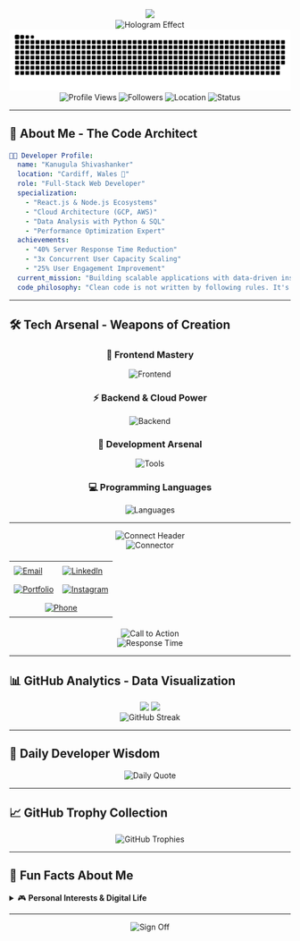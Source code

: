 <!-- Animated Falling Stars Background -->
<div align="center">
  <img src="https://capsule-render.vercel.app/api?type=waving&color=gradient&customColorList=6,11,20&height=300&section=header&text=SHIVASHANKER&fontSize=50&fontColor=fff&animation=fadeIn&fontAlignY=35&desc=Full-Stack%20Web%20Developer&descAlignY=55&descSize=18"/>
</div>

<!-- Cyber Glitch Animation Header -->
<div align="center">
 <img src="https://readme-typing-svg.herokuapp.com?font=Source+Code+Pro&weight=600&size=28&duration=3000&pause=1000&color=00FF41&center=true&vCenter=true&multiline=true&width=900&height=250&lines=◢◣◥◤◢◣+FULL-STACK+WEB+DEVELOPER+◢◣◥◤◢◣;◥◤◢◣◥◤+React+|+Node.js+|+Python+Expert+◥◤◢◣◥◤;◢◣◥◤◢◣+Cloud+Architect+%26+Data+Analyst+◢◣◥◤◢◣;◥◤◢◣◥◤+Building+Scalable+Applications+◥◤◢◣◥◤;◢◣◥◤◢◣+SQL+Insights+%26+Performance+Optimization+◢◣◥◤◢◣" alt="Hologram Effect"/>
</div>

<!-- Snake Animation - TOP ONLY -->
<div align="center">
  <img src="https://raw.githubusercontent.com/platane/platane/output/github-contribution-grid-snake-dark.svg" alt="Snake Animation"/>
</div>

<!-- Profile Counters with Neon Effect -->
<div align="center">
  <img src="https://komarev.com/ghpvc/?username=shivas1432&style=for-the-badge&color=brightgreen&label=PROFILE+VIEWS" alt="Profile Views"/>
  <img src="https://img.shields.io/github/followers/shivas1432?label=FOLLOWERS&style=for-the-badge&color=blue&logo=github" alt="Followers"/>
  <img src="https://img.shields.io/badge/CARDIFF-WALES-red?style=for-the-badge&logo=github&logoColor=white" alt="Location"/>
  <img src="https://img.shields.io/badge/STATUS-CODING-brightgreen?style=for-the-badge&logo=visualstudiocode&logoColor=white" alt="Status"/>
</div>

---

## 🌟 **About Me - The Code Architect**

```yaml
👨‍💻 Developer Profile:
  name: "Kanugula Shivashanker"
  location: "Cardiff, Wales 🏴󠁧󠁢󠁷󠁬󠁳󠁿"
  role: "Full-Stack Web Developer"
  specialization: 
    - "React.js & Node.js Ecosystems"
    - "Cloud Architecture (GCP, AWS)"
    - "Data Analysis with Python & SQL"
    - "Performance Optimization Expert"
  achievements:
    - "40% Server Response Time Reduction"
    - "3x Concurrent User Capacity Scaling"
    - "25% User Engagement Improvement"
  current_mission: "Building scalable applications with data-driven insights"
  code_philosophy: "Clean code is not written by following rules. It's written by having discipline."
```

---

## 🛠️ **Tech Arsenal - Weapons of Creation**

<div align="center">
  
### **🎯 Frontend Mastery**
<img src="https://skillicons.dev/icons?i=react,js,html,css,bootstrap,sass,jquery&theme=dark" alt="Frontend"/>

### **⚡ Backend & Cloud Power**
<img src="https://skillicons.dev/icons?i=nodejs,express,python,mysql,mongodb,firebase,gcp,aws&theme=dark" alt="Backend"/>

### **🔧 Development Arsenal**
<img src="https://skillicons.dev/icons?i=git,github,vscode,postman,heroku,netlify,vercel,docker&theme=dark" alt="Tools"/>

### **💻 Programming Languages**
<img src="https://skillicons.dev/icons?i=python,js,java,cpp,sql&theme=dark" alt="Languages"/>

</div>

---

<div align="center">
  <img src="https://readme-typing-svg.herokuapp.com?font=Orbitron&size=24&duration=3000&pause=1000&color=FF6EC7&center=true&vCenter=true&width=600&height=80&lines=LET'S+BUILD+SOMETHING+AMAZING!;CONNECT+%26+COLLABORATE+🤝;OPEN+TO+NEW+OPPORTUNITIES!" alt="Connect Header"/>
</div>

<!-- Animated Connector Lines -->
<div align="center">
  <img src="https://readme-typing-svg.herokuapp.com?font=Fira+Code&size=12&duration=4000&pause=2000&color=00D4AA&center=true&vCenter=true&width=500&height=30&lines=━━━━━━━━━━━━━━━━━━━━━━━━━━━━━━━━━━━━━━━━━━━━━━━━━━━━" alt="Connector"/>
</div>

<!-- Social Links with Enhanced Design -->
<div align="center">
  <table style="border-collapse: collapse; margin: 20px auto;">
    <tr>
      <td style="padding: 8px;">
        <a href="mailto:shivashanker7337@gmail.com">
          <img src="https://img.shields.io/badge/📧_EMAIL-FF6EC7?style=for-the-badge&logo=gmail&logoColor=white&labelColor=0D1117&color=FF6EC7" alt="Email"/>
        </a>
      </td>
      <td style="padding: 8px;">
        <a href="http://www.linkedin.com/in/shiva-kanugula-51a512252">
          <img src="https://img.shields.io/badge/💼_LINKEDIN-00D4AA?style=for-the-badge&logo=linkedin&logoColor=white&labelColor=0D1117&color=00D4AA" alt="LinkedIn"/>
        </a>
      </td>
    </tr>
    <tr>
      <td style="padding: 8px;">
        <a href="https://shivashankerportfolio.netlify.app/">
          <img src="https://img.shields.io/badge/🌐_PORTFOLIO-FFD700?style=for-the-badge&logo=firefox&logoColor=white&labelColor=0D1117&color=FFD700" alt="Portfolio"/>
        </a>
      </td>
      <td style="padding: 8px;">
        <a href="https://www.instagram.com/ss_web_servicess/">
          <img src="https://img.shields.io/badge/📸_INSTAGRAM-DC143C?style=for-the-badge&logo=instagram&logoColor=white&labelColor=0D1117&color=DC143C" alt="Instagram"/>
        </a>
      </td>
    </tr>
    <tr>
      <td colspan="2" style="padding: 8px; text-align: center;">
        <a href="tel:+447867034729">
          <img src="https://img.shields.io/badge/📱_PHONE_+44_7867_034729-32CD32?style=for-the-badge&logo=whatsapp&logoColor=white&labelColor=0D1117&color=32CD32" alt="Phone"/>
        </a>
      </td>
    </tr>
  </table>
</div>

<!-- Call to Action -->
<div align="center">
  <img src="https://readme-typing-svg.herokuapp.com?font=Orbitron&size=16&duration=4000&pause=2000&color=00D4AA&center=true&vCenter=true&multiline=true&width=700&height=60&lines=💡+Got+an+exciting+project%3F+Let's+discuss!;🚀+Available+for+freelance+%26+full-time+opportunities" alt="Call to Action"/>
</div>

<!-- Decorative Footer -->
<div align="center">
  <img src="https://readme-typing-svg.herokuapp.com?font=Fira+Code&size=10&duration=5000&pause=1000&color=888888&center=true&vCenter=true&width=400&height=25&lines=✨+Response+time%3A+Within+24+hours+✨" alt="Response Time"/>
</div>

---

## 📊 **GitHub Analytics - Data Visualization**

<div align="center">
  <img height="180em" src="https://github-readme-stats.vercel.app/api?username=shivas1432&show_icons=true&theme=synthwave&hide_border=true&bg_color=0D1117&title_color=FF6EC7&icon_color=00D4AA&text_color=FFFFFF&count_private=true&include_all_commits=true"/>
  <img height="180em" src="https://github-readme-stats.vercel.app/api/top-langs/?username=shivas1432&layout=compact&theme=synthwave&hide_border=true&bg_color=0D1117&title_color=FF6EC7&text_color=FFFFFF&langs_count=8"/>
</div>

<!-- Modified Streak Stats with Custom Values -->
<div align="center">
  <img src="https://github-readme-streak-stats.herokuapp.com/?user=shivas1432&theme=synthwave-84&hide_border=true&stroke=FF6EC7&background=0D1117&ring=00D4AA&fire=FF6EC7&currStreakLabel=00D4AA&dates=FFFFFF&currStreakNum=FF6EC7&sideNums=FF6EC7&sideLabels=FFFFFF" alt="GitHub Streak"/>
</div>

---

## 💭 **Daily Developer Wisdom**
<div align="center">
  <img src="https://readme-typing-svg.herokuapp.com?font=Orbitron&size=16&duration=4000&pause=2000&color=00D4AA&center=true&vCenter=true&multiline=true&width=700&height=80&lines=%22The+best+code+is+written+when+you+understand;the+problem+deeply%2C+not+when+you+know;the+solution+quickly.%22+-+Anonymous" alt="Daily Quote"/>
</div>

---

## 📈 **GitHub Trophy Collection**
<div align="center">
  <img src="https://github-profile-trophy.vercel.app/?username=shivas1432&theme=synthwave&no-frame=true&row=2&column=4&margin-w=15&margin-h=15" alt="GitHub Trophies"/>
</div>

---

## 🎯 **Fun Facts About Me**

<details>
<summary>🎮 <strong>Personal Interests & Digital Life</strong></summary>

- 🌍 **Location:** Cardiff, Wales - Love the Welsh countryside and tech scene!
- ☕ **Coding Fuel:** Coffee enthusiast - peak performance at 2 AM
- 🎵 **Coding Soundtrack:** Lo-fi hip hop and synthwave while building apps
- 📚 **Learning Philosophy:** Hands-on project building > theoretical learning
- 🎯 **2025 Mission:** Master AI/ML integration in scalable web applications
- 🤝 **Open Source:** Always excited about collaborative development
- ⚖️ **Work-Life Balance:** Sustainable development practices advocate
- 🎨 **Design Aesthetic:** Clean code is beautiful code
- 🚀 **Innovation Mindset:** "Why follow when you can lead the tech evolution?"

</details>

---



<!-- Winter Themed Sign Off -->
<div align="center">
  <img src="https://readme-typing-svg.herokuapp.com?font=Orbitron&size=18&duration=4000&pause=2000&color=FFFFFF&center=true&vCenter=true&multiline=true&width=700&height=60&lines=Thanks+for+visiting+my+digital+workspace!;Let's+build+something+amazing+together!" alt="Sign Off"/>
</div>
